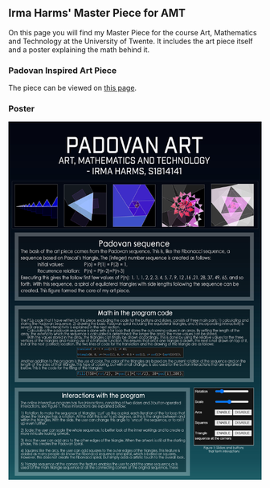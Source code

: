 ## Irma Harms' Master Piece for AMT

On this page you will find my Master Piece for the course Art, Mathematics and Technology at the University of Twente. It includes the art piece itself and a poster explaining the math behind it. 


### Padovan Inspired Art Piece
The piece can be viewed on [this page](https://irmaaa97.github.io/AMT-Master-Piece/Padovan/).

### Poster

![TEST](Poster.png)


